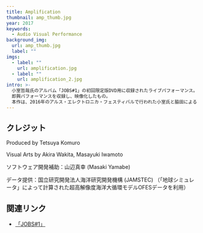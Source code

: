 ```yaml
---
title: Amplification
thumbnail: amp_thumb.jpg
year: 2017
keywords:
  - Audio Visual Performance
background_img:
  url: amp_thumb.jpg
  label: ""
imgs:
  - label: ""
    url: amplification.jpg
  - label: ""
    url: amplification_2.jpg
intro: >-
  小室哲哉氏のアルバム「JOBS#1」の初回限定版DVD用に収録されたライブパフォーマンス。小室氏の演奏に応じてリアクティブに反応する流体映像ソフトウェアを開発し、
  即興パフォーマンスを収録し、映像化したもの。
  本作は、2016年のアルス・エレクトロニカ・フェスティバルで行われた小室氏と脇田によるシークレットライブを、環境を整えてリメイクしたものとも言える。
---
```


## クレジット

Produced by Tetsuya Komuro

Visual Arts by Akira Wakita, Masayuki Iwamoto

ソフトウェア開発補助：山辺真幸 (Masaki Yamabe)

データ提供：国立研究開発法人海洋研究開発機構 (JAMSTEC) （「地球シミュレータ」によって計算された超高解像度海洋大循環モデルOFESデータを利用）

## 関連リンク

- [「JOBS#1」](http://avex.jp/tk/jobs1/)
